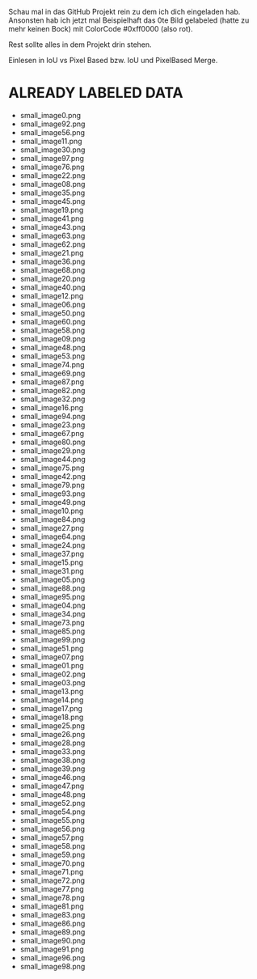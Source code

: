 Schau mal in das GitHub Projekt rein zu dem ich dich eingeladen hab.
Ansonsten hab ich jetzt mal Beispielhaft das 0te Bild gelabeled (hatte zu mehr keinen Bock) mit ColorCode #0xff0000 (also rot).

Rest sollte alles in dem Projekt drin stehen.

Einlesen in IoU vs Pixel Based bzw. IoU und PixelBased Merge.



# ALREADY LABELED DATA

+ small_image0.png
+ small_image92.png
+ small_image56.png
+ small_image11.png
+ small_image30.png
+ small_image97.png
+ small_image76.png
+ small_image22.png
+ small_image08.png
+ small_image35.png
+ small_image45.png
+ small_image19.png
+ small_image41.png
+ small_image43.png
+ small_image63.png
+ small_image62.png
+ small_image21.png
+ small_image36.png
+ small_image68.png
+ small_image20.png
+ small_image40.png
+ small_image12.png
+ small_image06.png
+ small_image50.png
+ small_image60.png
+ small_image58.png
+ small_image09.png
+ small_image48.png
+ small_image53.png
+ small_image74.png
+ small_image69.png
+ small_image87.png
+ small_image82.png
+ small_image32.png
+ small_image16.png
+ small_image94.png
+ small_image23.png
+ small_image67.png
+ small_image80.png
+ small_image29.png
+ small_image44.png
+ small_image75.png
+ small_image42.png
+ small_image79.png
+ small_image93.png
+ small_image49.png
+ small_image10.png
+ small_image84.png
+ small_image27.png
+ small_image64.png
+ small_image24.png
+ small_image37.png
+ small_image15.png
+ small_image31.png
+ small_image05.png
+ small_image88.png
+ small_image95.png
+ small_image04.png
+ small_image34.png
+ small_image73.png
+ small_image85.png
+ small_image99.png
+ small_image51.png
+ small_image07.png
+ small_image01.png
+ small_image02.png
+ small_image03.png
+ small_image13.png
+ small_image14.png
+ small_image17.png
+ small_image18.png
+ small_image25.png
+ small_image26.png
+ small_image28.png
+ small_image33.png
+ small_image38.png
+ small_image39.png
+ small_image46.png
+ small_image47.png
+ small_image48.png
+ small_image52.png
+ small_image54.png
+ small_image55.png
+ small_image56.png
+ small_image57.png
+ small_image58.png
+ small_image59.png
+ small_image70.png
+ small_image71.png
+ small_image72.png
+ small_image77.png
+ small_image78.png
+ small_image81.png
+ small_image83.png
+ small_image86.png
+ small_image89.png
+ small_image90.png
+ small_image91.png
+ small_image96.png
+ small_image98.png
